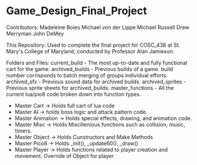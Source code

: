 # Game_Design_Final_Project

Contributors:
	Madeleine Boies
	Michael von der Lippe
	Michael Russell
	Drew Merryman
	John DeMey

This Repository:
	Used to complete the final project for COSC_438 at St. Mary's College of Maryland, conducted by Professor Alan Jamieson.

Folders and Files:
 current_build - The most up-to-date and fully functional cart for the game.
 archived_builds - Previous builds of a game. build number corrisponds to batch merging of groups individual efforts.
 archived_sfx - Previous sound data for archived builds.
 archived_sprites - Previous sprite sheets for archived_builds.
 master_functions - All the current lua/pio8 code broken down into function types.
  - Master Cart -> Holds full cart of lua code
  - Master AI -> holds boss logic and attack pattern code.
  - Master Animation -> Holds special effects, drawing, and animation code.
  - Master Misc -> Holds Miscillenious functions such as collision, music, timers.
  - Master Object -> Holds Cunstructors and Make Methods
  - Master Pico8 -> Holds _init(), _update60(), _draw()
  - Master Player -> Holds functions related to player creation and movement. Override of Object for player